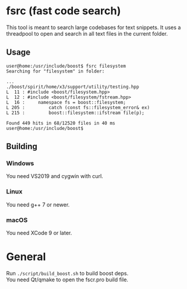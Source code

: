 # fsrc (fast code search)

This tool is meant to search large codebases for text snippets. It uses a threadpool to open and search in all text files in the current folder.

## Usage
```
user@home:/usr/include/boost$ fsrc filesystem
Searching for "filesystem" in folder:

...
./boost/spirit/home/x3/support/utility/testing.hpp
L  11 : #include <boost/filesystem.hpp>
L  12 : #include <boost/filesystem/fstream.hpp>
L  16 :     namespace fs = boost::filesystem;
L 205 :         catch (const fs::filesystem_error& ex)
L 215 :         boost::filesystem::ifstream file(p);

Found 449 hits in 68/12520 files in 40 ms
user@home:/usr/include/boost$
```

## Building

### Windows
You need VS2019 and cygwin with curl.

### Linux
You need g++ 7 or newer.

### macOS
You need XCode 9 or later.

# General
Run `./script/build_boost.sh` to build boost deps.  
You need Qt/qmake to open the fscr.pro build file.
